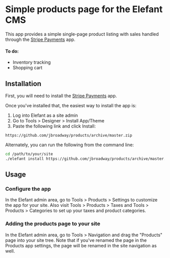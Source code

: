 # Simple products page for the Elefant CMS

This app provides a simple single-page product listing with sales handled
through the [Stripe Payments](https://github.com/jbroadway/stripe) app.

#### To do:

* Inventory tracking
* Shopping cart

## Installation

First, you will need to install the [Stripe Payments](https://github.com/jbroadway/stripe) app.

Once you've installed that, the easiest way to install the app is:

1. Log into Elefant as a site admin
2. Go to Tools > Designer > Install App/Theme
3. Paste the following link and click Install:

```
https://github.com/jbroadway/products/archive/master.zip
```

Alternately, you can run the following from the command line:

```bash
cd /path/to/your/site
./elefant install https://github.com/jbroadway/products/archive/master.zip
```

## Usage

### Configure the app

In the Elefant admin area, go to Tools > Products > Settings to customize the app
for your site. Also visit Tools > Products > Taxes and Tools > Products > Categories
to set up your taxes and product categories.

### Adding the products page to your site

In the Elefant admin area, go to Tools > Navigation and drag the "Products" page into
your site tree. Note that if you've renamed the page in the Products app settings, the
page will be renamed in the site navigation as well.
